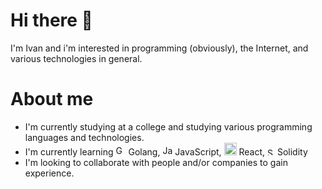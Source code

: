 # Hi there 👋
I'm Ivan and i'm interested in programming (obviously), the Internet, and various technologies in general.
# About me
- I'm currently studying at a college and studying various programming languages and technologies.
- I'm currently learning <img src="https://go.dev/images/favicon-gopher.png" alt="Golang Gopher" width="16px"> Golang, <img src="https://upload.wikimedia.org/wikipedia/commons/6/6a/JavaScript-logo.png" alt="JavaScript Logo" width="16px"> JavaScript, <img src="https://raw.githubusercontent.com/facebook/react/6c7b41da3de12be2d95c60181b3fe896f824f13a/fixtures/dom/public/react-logo.svg" alt="React Logo" width="20px"> React, <img src="https://raw.githubusercontent.com/ethereum/solidity/8387ba0096f3f08cdde1d4b214562e024435d03f/docs/_static/img/logo-dark.svg" alt="Solidity Logo" width="12px"> Solidity
- I'm looking to collaborate with people and/or companies to gain experience.

